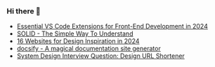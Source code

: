 ### Hi there 👋
<!-- daily.dev BOOKMARKS:START -->
- [Essential VS Code Extensions for Front-End Development in 2024](https://app.daily.dev/posts/RiVDmjKrM?utm_source=rss&utm_medium=bookmarks&utm_campaign=mBzS9yGu2kYgKY4tuhxYN)
- [SOLID - The Simple Way To Understand](https://app.daily.dev/posts/cjQU7biNT?utm_source=rss&utm_medium=bookmarks&utm_campaign=mBzS9yGu2kYgKY4tuhxYN)
- [16 Websites for Design Inspiration in 2024](https://app.daily.dev/posts/m6EZ7Vx9t?utm_source=rss&utm_medium=bookmarks&utm_campaign=mBzS9yGu2kYgKY4tuhxYN)
- [docsify - A magical documentation site generator](https://app.daily.dev/posts/6ZD4yJRFb?utm_source=rss&utm_medium=bookmarks&utm_campaign=mBzS9yGu2kYgKY4tuhxYN)
- [System Design Interview Question: Design URL Shortener](https://app.daily.dev/posts/npFLElqw9?utm_source=rss&utm_medium=bookmarks&utm_campaign=mBzS9yGu2kYgKY4tuhxYN)
<!-- daily.dev BOOKMARKS:END -->
<!--
**nirmal-patel-s/nirmal-patel-s** is a ✨ _special_ ✨ repository because its `README.md` (this file) appears on your GitHub profile.

Here are some ideas to get you started:

- 🔭 I’m currently working on ...
- 🌱 I’m currently learning ...
- 👯 I’m looking to collaborate on ...
- 🤔 I’m looking for help with ...
- 💬 Ask me about ...
- 📫 How to reach me: ...
- 😄 Pronouns: ...
- ⚡ Fun fact: ...
-->

